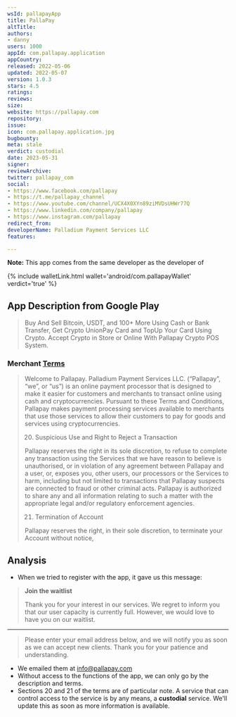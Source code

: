 ```yaml
---
wsId: pallapayApp
title: PallaPay
altTitle: 
authors:
- danny
users: 1000
appId: com.pallapay.application
appCountry: 
released: 2022-05-06
updated: 2022-05-07
version: 1.0.3
stars: 4.5
ratings: 
reviews: 
size: 
website: https://pallapay.com
repository: 
issue: 
icon: com.pallapay.application.jpg
bugbounty: 
meta: stale
verdict: custodial
date: 2023-05-31
signer: 
reviewArchive: 
twitter: pallapay_com
social:
- https://www.facebook.com/pallapay
- https://t.me/pallapay_channel
- https://www.youtube.com/channel/UCX4X0XYn89ziMVDsUHWr77Q
- https://www.linkedin.com/company/pallapay
- https://www.instagram.com/pallapay
redirect_from: 
developerName: Palladium Payment Services LLC
features: 

---
```


**Note:** This app comes from the same developer as the developer of

{% include walletLink.html wallet='android/com.pallapayWallet' verdict='true' %}

## App Description from Google Play 

> Buy And Sell Bitcoin, USDT, and 100+ More Using Cash or Bank Transfer, Get Crypto UnionPay Card and TopUp Your Card Using Crypto. Accept Crypto in Store or Online With Pallapay Crypto POS System.

### Merchant [Terms](https://www.pallapay.com/agreement) 

> Welcome to Pallapay. Palladium Payment Services LLC. (“Pallapay”, “we”, or “us”) is an online payment processor that is designed to make it easier for customers and merchants to transact online using cash and cryptocurrencies. Pursuant to these Terms and Conditions, Pallapay makes payment processing services available to merchants that use those services to allow their customers to pay for goods and services using cryptocurrencies.
>
> 20. Suspicious Use and Right to Reject a Transaction
>
> Pallapay reserves the right in its sole discretion, to refuse to complete any transaction using the Services that we have reason to believe is unauthorised, or in violation of any agreement between Pallapay and a user, or, exposes you, other users, our processors or the Services to harm, including but not limited to transactions that Pallapay suspects are connected to fraud or other criminal acts. Pallapay is authorized to share any and all information relating to such a matter with the appropriate legal and/or regulatory enforcement agencies.
> 
> 21. Termination of Account
> 
> Pallapay reserves the right, in their sole discretion, to terminate your Account without notice, 

## Analysis 

- When we tried to register with the app, it gave us this message: 

> **Join the waitlist**
>
> Thank you for your interest in our services. We regret to inform you that our user capacity is currently full. However, we would love to have you on our waitlist.
____

> Please enter your email address below, and we will notify you as soon as we can accept new clients. Thank you for your patience and understanding.

- We emailed them at info@pallapay.com
- Without access to the functions of the app, we can only go by the description and terms. 
- Sections 20 and 21 of the terms are of particular note. A service that can control access to the service is by any means, a **custodial** service. We'll update this as soon as more information is available.


